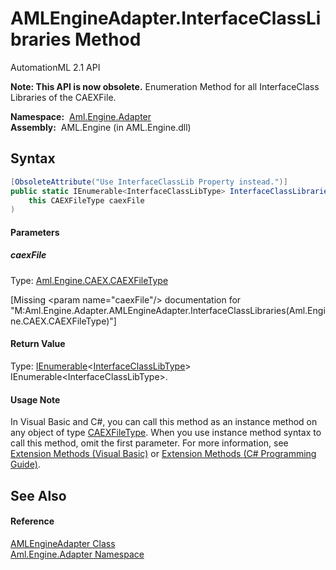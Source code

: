 AMLEngineAdapter.InterfaceClassLibraries Method
===============================================
AutomationML 2.1 API

**Note: This API is now obsolete.**
Enumeration Method for all InterfaceClass Libraries of the CAEXFile.

  **Namespace:**  [Aml.Engine.Adapter][1]  
  **Assembly:**  AML.Engine (in AML.Engine.dll)

Syntax
------

```csharp
[ObsoleteAttribute("Use InterfaceClassLib Property instead.")]
public static IEnumerable<InterfaceClassLibType> InterfaceClassLibraries(
	this CAEXFileType caexFile
)
```

#### Parameters

##### *caexFile*
Type: [Aml.Engine.CAEX.CAEXFileType][2]  

[Missing &lt;param name="caexFile"/> documentation for "M:Aml.Engine.Adapter.AMLEngineAdapter.InterfaceClassLibraries(Aml.Engine.CAEX.CAEXFileType)"]


#### Return Value
Type: [IEnumerable][3]&lt;[InterfaceClassLibType][4]>  
IEnumerable&lt;InterfaceClassLibType>.
#### Usage Note
In Visual Basic and C#, you can call this method as an instance method on any object of type [CAEXFileType][2]. When you use instance method syntax to call this method, omit the first parameter. For more information, see [Extension Methods (Visual Basic)][5] or [Extension Methods (C# Programming Guide)][6].

See Also
--------

#### Reference
[AMLEngineAdapter Class][7]  
[Aml.Engine.Adapter Namespace][1]  

[1]: ../README.md
[2]: ../../Aml.Engine.CAEX/CAEXFileType/README.md
[3]: https://docs.microsoft.com/dotnet/api/system.collections.generic.ienumerable-1
[4]: ../../Aml.Engine.CAEX/InterfaceClassLibType/README.md
[5]: https://docs.microsoft.com/dotnet/visual-basic/programming-guide/language-features/procedures/extension-methods
[6]: https://docs.microsoft.com/dotnet/csharp/programming-guide/classes-and-structs/extension-methods
[7]: README.md
[8]: https://www.automationml.org
[9]: ../../icons/logoShade.png
